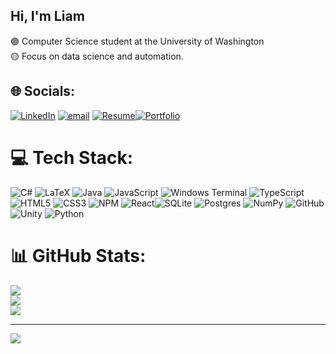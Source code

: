 ## Hi, I'm Liam

🟣 Computer Science student at the University of Washington<br/>
🟡 Focus on data science and automation. 


## 🌐 Socials:
[![LinkedIn](https://img.shields.io/badge/LinkedIn-%230077B5.svg?logo=linkedin&logoColor=white)](https://linkedin.com/in/https://www.linkedin.com/in/liam-shalom-437945270) [![email](https://img.shields.io/badge/Email-D14836?logo=gmail&logoColor=white)](mailto:lsdw.shalom@gmail.com) [![Resume](https://img.shields.io/badge/Resume-8A2BE2)](https://github.com/LiamShalom/LiamShalom/blob/main/Liam%20Shalom.pdf)[![Portfolio](https://img.shields.io/badge/Portfolio-20B2AA)](https://liamshalom.github.io/portfolio/)

# 💻 Tech Stack:
![C#](https://img.shields.io/badge/c%23-%23239120.svg?style=for-the-badge&logo=csharp&logoColor=white) ![LaTeX](https://img.shields.io/badge/latex-%23008080.svg?style=for-the-badge&logo=latex&logoColor=white) ![Java](https://img.shields.io/badge/java-%23ED8B00.svg?style=for-the-badge&logo=openjdk&logoColor=white) ![JavaScript](https://img.shields.io/badge/javascript-%23323330.svg?style=for-the-badge&logo=javascript&logoColor=%23F7DF1E) ![Windows Terminal](https://img.shields.io/badge/Windows%20Terminal-%234D4D4D.svg?style=for-the-badge&logo=windows-terminal&logoColor=white) ![TypeScript](https://img.shields.io/badge/typescript-%23007ACC.svg?style=for-the-badge&logo=typescript&logoColor=white) ![HTML5](https://img.shields.io/badge/html5-%23E34F26.svg?style=for-the-badge&logo=html5&logoColor=white) ![CSS3](https://img.shields.io/badge/css3-%231572B6.svg?style=for-the-badge&logo=css3&logoColor=white) ![NPM](https://img.shields.io/badge/NPM-%23CB3837.svg?style=for-the-badge&logo=npm&logoColor=white) ![React](https://img.shields.io/badge/react-%2320232a.svg?style=for-the-badge&logo=react&logoColor=%2361DAFB)![SQLite](https://img.shields.io/badge/sqlite-%2307405e.svg?style=for-the-badge&logo=sqlite&logoColor=white) ![Postgres](https://img.shields.io/badge/postgres-%23316192.svg?style=for-the-badge&logo=postgresql&logoColor=white) ![NumPy](https://img.shields.io/badge/numpy-%23013243.svg?style=for-the-badge&logo=numpy&logoColor=white) ![GitHub](https://img.shields.io/badge/github-%23121011.svg?style=for-the-badge&logo=github&logoColor=white) ![Unity](https://img.shields.io/badge/unity-%23000000.svg?style=for-the-badge&logo=unity&logoColor=white) ![Python](https://img.shields.io/badge/python-3670A0?style=for-the-badge&logo=python&logoColor=ffdd54)
# 📊 GitHub Stats:
![](https://github-readme-stats.vercel.app/api?username=LiamShalom&theme=react&hide_border=false&include_all_commits=false&count_private=false)<br/>
![](https://nirzak-streak-stats.vercel.app/?user=LiamShalom&theme=react&hide_border=false)<br/>
![](https://github-readme-stats.vercel.app/api/top-langs/?username=LiamShalom&theme=react&hide_border=false&include_all_commits=false&count_private=false&layout=compact)

---
[![](https://visitcount.itsvg.in/api?id=LiamShalom&icon=0&color=0)](https://visitcount.itsvg.in)

<!-- Proudly created with GPRM ( https://gprm.itsvg.in ) -->
